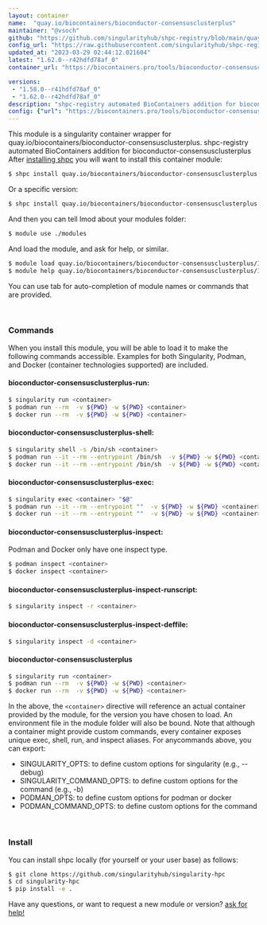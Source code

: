 ```yaml
---
layout: container
name:  "quay.io/biocontainers/bioconductor-consensusclusterplus"
maintainer: "@vsoch"
github: "https://github.com/singularityhub/shpc-registry/blob/main/quay.io/biocontainers/bioconductor-consensusclusterplus/container.yaml"
config_url: "https://raw.githubusercontent.com/singularityhub/shpc-registry/main/quay.io/biocontainers/bioconductor-consensusclusterplus/container.yaml"
updated_at: "2023-03-29 02:44:12.021604"
latest: "1.62.0--r42hdfd78af_0"
container_url: "https://biocontainers.pro/tools/bioconductor-consensusclusterplus"

versions:
 - "1.58.0--r41hdfd78af_0"
 - "1.62.0--r42hdfd78af_0"
description: "shpc-registry automated BioContainers addition for bioconductor-consensusclusterplus"
config: {"url": "https://biocontainers.pro/tools/bioconductor-consensusclusterplus", "maintainer": "@vsoch", "description": "shpc-registry automated BioContainers addition for bioconductor-consensusclusterplus", "latest": {"1.62.0--r42hdfd78af_0": "sha256:acad947a7bbccfdd959d182bfe5c35cdda2d8e2c0f31f94dfd67ac1b28329d58"}, "tags": {"1.58.0--r41hdfd78af_0": "sha256:f161e7d7531d74d1995063c4e36b263731df611e2cada2fcd4fea11d7bf2ca5f", "1.62.0--r42hdfd78af_0": "sha256:acad947a7bbccfdd959d182bfe5c35cdda2d8e2c0f31f94dfd67ac1b28329d58"}, "docker": "quay.io/biocontainers/bioconductor-consensusclusterplus"}
---
```


This module is a singularity container wrapper for quay.io/biocontainers/bioconductor-consensusclusterplus.
shpc-registry automated BioContainers addition for bioconductor-consensusclusterplus
After [installing shpc](#install) you will want to install this container module:


```bash
$ shpc install quay.io/biocontainers/bioconductor-consensusclusterplus
```

Or a specific version:

```bash
$ shpc install quay.io/biocontainers/bioconductor-consensusclusterplus:1.62.0--r42hdfd78af_0
```

And then you can tell lmod about your modules folder:

```bash
$ module use ./modules
```

And load the module, and ask for help, or similar.

```bash
$ module load quay.io/biocontainers/bioconductor-consensusclusterplus/1.62.0--r42hdfd78af_0
$ module help quay.io/biocontainers/bioconductor-consensusclusterplus/1.62.0--r42hdfd78af_0
```

You can use tab for auto-completion of module names or commands that are provided.

<br>

### Commands

When you install this module, you will be able to load it to make the following commands accessible.
Examples for both Singularity, Podman, and Docker (container technologies supported) are included.

#### bioconductor-consensusclusterplus-run:

```bash
$ singularity run <container>
$ podman run --rm  -v ${PWD} -w ${PWD} <container>
$ docker run --rm  -v ${PWD} -w ${PWD} <container>
```

#### bioconductor-consensusclusterplus-shell:

```bash
$ singularity shell -s /bin/sh <container>
$ podman run --it --rm --entrypoint /bin/sh  -v ${PWD} -w ${PWD} <container>
$ docker run --it --rm --entrypoint /bin/sh  -v ${PWD} -w ${PWD} <container>
```

#### bioconductor-consensusclusterplus-exec:

```bash
$ singularity exec <container> "$@"
$ podman run --it --rm --entrypoint ""  -v ${PWD} -w ${PWD} <container> "$@"
$ docker run --it --rm --entrypoint ""  -v ${PWD} -w ${PWD} <container> "$@"
```

#### bioconductor-consensusclusterplus-inspect:

Podman and Docker only have one inspect type.

```bash
$ podman inspect <container>
$ docker inspect <container>
```

#### bioconductor-consensusclusterplus-inspect-runscript:

```bash
$ singularity inspect -r <container>
```

#### bioconductor-consensusclusterplus-inspect-deffile:

```bash
$ singularity inspect -d <container>
```



#### bioconductor-consensusclusterplus

```bash
$ singularity run <container>
$ podman run --rm  -v ${PWD} -w ${PWD} <container>
$ docker run --rm  -v ${PWD} -w ${PWD} <container>
```


In the above, the `<container>` directive will reference an actual container provided
by the module, for the version you have chosen to load. An environment file in the
module folder will also be bound. Note that although a container
might provide custom commands, every container exposes unique exec, shell, run, and
inspect aliases. For anycommands above, you can export:

 - SINGULARITY_OPTS: to define custom options for singularity (e.g., --debug)
 - SINGULARITY_COMMAND_OPTS: to define custom options for the command (e.g., -b)
 - PODMAN_OPTS: to define custom options for podman or docker
 - PODMAN_COMMAND_OPTS: to define custom options for the command

<br>

### Install

You can install shpc locally (for yourself or your user base) as follows:

```bash
$ git clone https://github.com/singularityhub/singularity-hpc
$ cd singularity-hpc
$ pip install -e .
```

Have any questions, or want to request a new module or version? [ask for help!](https://github.com/singularityhub/singularity-hpc/issues)